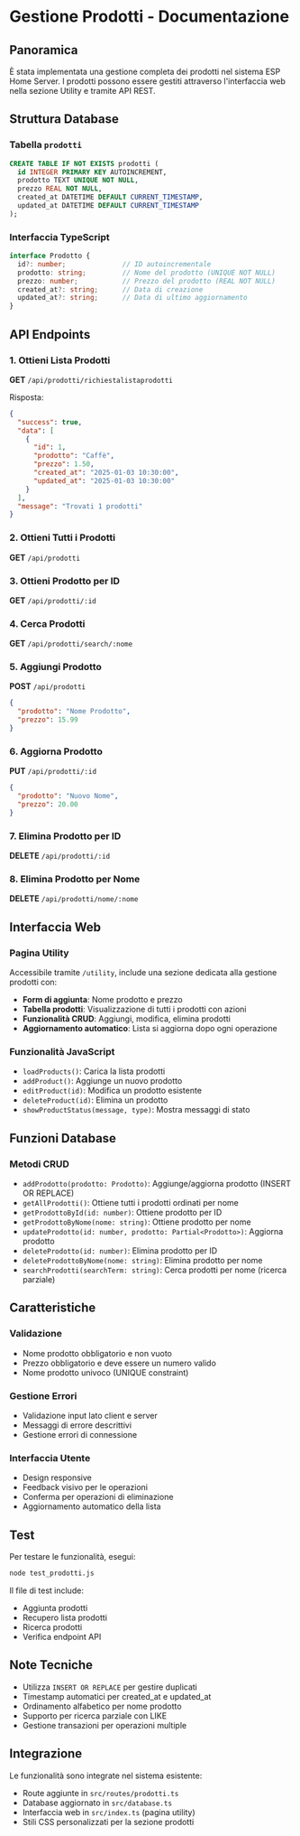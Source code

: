 # Gestione Prodotti - Documentazione

## Panoramica
È stata implementata una gestione completa dei prodotti nel sistema ESP Home Server. I prodotti possono essere gestiti attraverso l'interfaccia web nella sezione Utility e tramite API REST.

## Struttura Database

### Tabella `prodotti`
```sql
CREATE TABLE IF NOT EXISTS prodotti (
  id INTEGER PRIMARY KEY AUTOINCREMENT,
  prodotto TEXT UNIQUE NOT NULL,
  prezzo REAL NOT NULL,
  created_at DATETIME DEFAULT CURRENT_TIMESTAMP,
  updated_at DATETIME DEFAULT CURRENT_TIMESTAMP
);
```

### Interfaccia TypeScript
```typescript
interface Prodotto {
  id?: number;              // ID autoincrementale
  prodotto: string;         // Nome del prodotto (UNIQUE NOT NULL)
  prezzo: number;           // Prezzo del prodotto (REAL NOT NULL)
  created_at?: string;      // Data di creazione
  updated_at?: string;      // Data di ultimo aggiornamento
}
```

## API Endpoints

### 1. Ottieni Lista Prodotti
**GET** `/api/prodotti/richiestalistaprodotti`

Risposta:
```json
{
  "success": true,
  "data": [
    {
      "id": 1,
      "prodotto": "Caffè",
      "prezzo": 1.50,
      "created_at": "2025-01-03 10:30:00",
      "updated_at": "2025-01-03 10:30:00"
    }
  ],
  "message": "Trovati 1 prodotti"
}
```

### 2. Ottieni Tutti i Prodotti
**GET** `/api/prodotti`

### 3. Ottieni Prodotto per ID
**GET** `/api/prodotti/:id`

### 4. Cerca Prodotti
**GET** `/api/prodotti/search/:nome`

### 5. Aggiungi Prodotto
**POST** `/api/prodotti`
```json
{
  "prodotto": "Nome Prodotto",
  "prezzo": 15.99
}
```

### 6. Aggiorna Prodotto
**PUT** `/api/prodotti/:id`
```json
{
  "prodotto": "Nuovo Nome",
  "prezzo": 20.00
}
```

### 7. Elimina Prodotto per ID
**DELETE** `/api/prodotti/:id`

### 8. Elimina Prodotto per Nome
**DELETE** `/api/prodotti/nome/:nome`

## Interfaccia Web

### Pagina Utility
Accessibile tramite `/utility`, include una sezione dedicata alla gestione prodotti con:

- **Form di aggiunta**: Nome prodotto e prezzo
- **Tabella prodotti**: Visualizzazione di tutti i prodotti con azioni
- **Funzionalità CRUD**: Aggiungi, modifica, elimina prodotti
- **Aggiornamento automatico**: Lista si aggiorna dopo ogni operazione

### Funzionalità JavaScript
- `loadProducts()`: Carica la lista prodotti
- `addProduct()`: Aggiunge un nuovo prodotto
- `editProduct(id)`: Modifica un prodotto esistente
- `deleteProduct(id)`: Elimina un prodotto
- `showProductStatus(message, type)`: Mostra messaggi di stato

## Funzioni Database

### Metodi CRUD
- `addProdotto(prodotto: Prodotto)`: Aggiunge/aggiorna prodotto (INSERT OR REPLACE)
- `getAllProdotti()`: Ottiene tutti i prodotti ordinati per nome
- `getProdottoById(id: number)`: Ottiene prodotto per ID
- `getProdottoByNome(nome: string)`: Ottiene prodotto per nome
- `updateProdotto(id: number, prodotto: Partial<Prodotto>)`: Aggiorna prodotto
- `deleteProdotto(id: number)`: Elimina prodotto per ID
- `deleteProdottoByNome(nome: string)`: Elimina prodotto per nome
- `searchProdotti(searchTerm: string)`: Cerca prodotti per nome (ricerca parziale)

## Caratteristiche

### Validazione
- Nome prodotto obbligatorio e non vuoto
- Prezzo obbligatorio e deve essere un numero valido
- Nome prodotto univoco (UNIQUE constraint)

### Gestione Errori
- Validazione input lato client e server
- Messaggi di errore descrittivi
- Gestione errori di connessione

### Interfaccia Utente
- Design responsive
- Feedback visivo per le operazioni
- Conferma per operazioni di eliminazione
- Aggiornamento automatico della lista

## Test

Per testare le funzionalità, esegui:
```bash
node test_prodotti.js
```

Il file di test include:
- Aggiunta prodotti
- Recupero lista prodotti
- Ricerca prodotti
- Verifica endpoint API

## Note Tecniche

- Utilizza `INSERT OR REPLACE` per gestire duplicati
- Timestamp automatici per created_at e updated_at
- Ordinamento alfabetico per nome prodotto
- Supporto per ricerca parziale con LIKE
- Gestione transazioni per operazioni multiple

## Integrazione

Le funzionalità sono integrate nel sistema esistente:
- Route aggiunte in `src/routes/prodotti.ts`
- Database aggiornato in `src/database.ts`
- Interfaccia web in `src/index.ts` (pagina utility)
- Stili CSS personalizzati per la sezione prodotti
